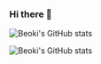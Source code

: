 ### Hi there 👋

![Beoki's GitHub stats](https://github-readme-stats-ttubeoki.vercel.app/api?username=Ttubeoki&count_private=true&layout=compact&theme=tokyonight&show_icons=true)

![Beoki's GitHub stats](https://github-readme-stats-ttubeoki.vercel.app/api/top-langs/?username=Ttubeoki&theme=dracula&layout=compact&exclude_repo=github-readme-stats)
